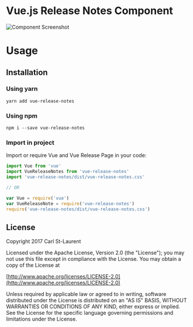 # Vue.js Release Notes Component

![Component Screenshot](https://raw.githubusercontent.com/cstlaurent/vue-release-notes/master/docs/assets/component-screenshot.png)

# Usage

## Installation

### Using yarn

`yarn add vue-release-notes`

### Using npm

`npm i --save vue-release-notes`

### Import in project

Import or require Vue and Vue Release Page in your code:
``` javascript
import Vue from 'vue'
import VueReleaseNotes from 'vue-release-notes'
import 'vue-release-notes/dist/vue-release-notes.css'

// OR

var Vue = require('vue')
var VueReleaseNote = require('vue-release-notes')
require('vue-release-notes/dist/vue-release-notes.css')
```

## License

  Copyright 2017 Carl St-Laurent

  Licensed under the Apache License, Version 2.0 (the "License");
  you may not use this file except in compliance with the License.
  You may obtain a copy of the License at

  [http://www.apache.org/licenses/LICENSE-2.0](http://www.apache.org/licenses/LICENSE-2.0)

  Unless required by applicable law or agreed to in writing, software
  distributed under the License is distributed on an "AS IS" BASIS,
  WITHOUT WARRANTIES OR CONDITIONS OF ANY KIND, either express or implied.
  See the License for the specific language governing permissions and
  limitations under the License.
